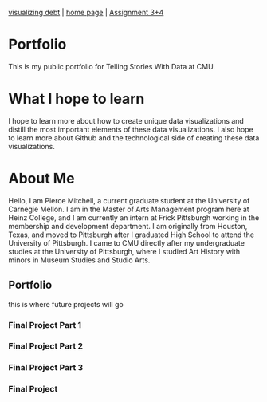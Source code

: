 [visualizing debt](visualizing-government-debt) | [home page]( https://pbm15.github.io/Mitchell-Portfolio/) | [Assignment 3+4](Assignment-3+4) 

# Portfolio
This is my public portfolio for Telling Stories With Data at CMU.

# What I hope to learn
I hope to learn more about how to create unique data visualizations and distill the most important elements of these data visualizations. I also hope to learn more about Github and the technological side of creating these data visualizations.

# About Me
Hello, I am Pierce Mitchell, a current graduate student at the University of Carnegie Mellon. I am in the Master of Arts Management program here at Heinz College, and I am currently an intern at Frick Pittsburgh working in the membership and development department. I am originally from Houston, Texas, and moved to Pittsburgh after I graduated High School to attend the University of Pittsburgh. I came to CMU directly after my undergraduate studies at the University of Pittsburgh, where I studied Art History with minors in Museum Studies and Studio Arts. 

## Portfolio 
this is where future projects will go

### Final Project Part 1
### Final Project Part 2
### Final Project Part 3
### Final Project
